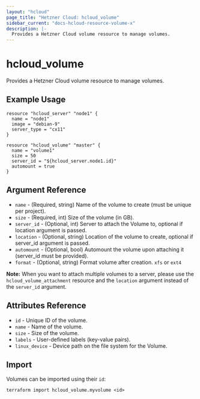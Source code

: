 ```yaml
---
layout: "hcloud"
page_title: "Hetzner Cloud: hcloud_volume"
sidebar_current: "docs-hcloud-resource-volume-x"
description: |-
  Provides a Hetzner Cloud volume resource to manage volumes.
---
```


# hcloud_volume

Provides a Hetzner Cloud volume resource to manage volumes.

## Example Usage

```hcl
resource "hcloud_server" "node1" {
  name = "node1"
  image = "debian-9"
  server_type = "cx11"
}

resource "hcloud_volume" "master" {
  name = "volume1"
  size = 50
  server_id = "${hcloud_server.node1.id}"
  automount = true
}
```

## Argument Reference

- `name` - (Required, string) Name of the volume to create (must be unique per project).
- `size` - (Required, int) Size of the volume (in GB).
- `server_id` - (Optional, int) Server to attach the Volume to, optional if location argument is passed.
- `location` - (Optional, string) Location of the volume to create, optional if server_id argument is passed.
- `automount` - (Optional, bool) Automount the volume upon attaching it (server_id must be provided).
- `format` - (Optional, string) Format volume after creation. `xfs` or `ext4`

**Note:** When you want to attach multiple volumes to a server, please use the `hcloud_volume_attachment` resource and the `location` argument instead of the `server_id` argument.

## Attributes Reference

- `id` - Unique ID of the volume.
- `name` - Name of the volume.
- `size` - Size of the volume.
- `labels` - User-defined labels (key-value pairs).
- `linux_device` - 	Device path on the file system for the Volume.

## Import

Volumes can be imported using their `id`:

```
terraform import hcloud_volume.myvolume <id>
```
